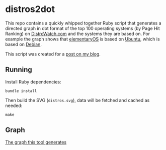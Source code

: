 # distros2dot

This repo contains a quickly whipped together Ruby script that generates a directed graph in dot format of the top 100 operating systems (by Page Hit Ranking) on [DistroWatch.com](https://www.distrowatch.com/) and the systems they are based on. For example the graph shows that [elementaryOS](https://elementary.io/) is based on [Ubuntu](https://ubuntu.com/), which is based on [Debian](https://www.debian.org/).

This script was created for a [post on my blog](https://bitcannon.net/post/visualising-os-derivation/).

## Running

Install Ruby dependencies:

    bundle install

Then build the SVG (`distros.svg`), data will be fetched and cached as needed:

    make

## Graph

[The graph this tool generates](https:://bitcannon.net/images/2019/visualising-os-derivation.svg)
